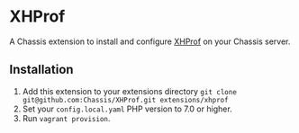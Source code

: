 # XHProf
A Chassis extension to install and configure [XHProf](https://pecl.php.net/package/xhprof) on your Chassis server.

## Installation
1. Add this extension to your extensions directory `git clone git@github.com:Chassis/XHProf.git extensions/xhprof`
2. Set your `config.local.yaml` PHP version to 7.0 or higher.
3. Run `vagrant provision`.
